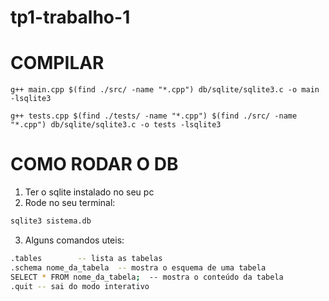 # tp1-trabalho-1

# COMPILAR
``` 
g++ main.cpp $(find ./src/ -name "*.cpp") db/sqlite/sqlite3.c -o main -lsqlite3

g++ tests.cpp $(find ./tests/ -name "*.cpp") $(find ./src/ -name "*.cpp") db/sqlite/sqlite3.c -o tests -lsqlite3
```

# COMO RODAR O DB
1. Ter o sqlite instalado no seu pc
2. Rode no seu terminal:
```bash
sqlite3 sistema.db
```
3. Alguns comandos uteis:
```bash
.tables        -- lista as tabelas
.schema nome_da_tabela  -- mostra o esquema de uma tabela
SELECT * FROM nome_da_tabela;  -- mostra o conteúdo da tabela
.quit -- sai do modo interativo
```

